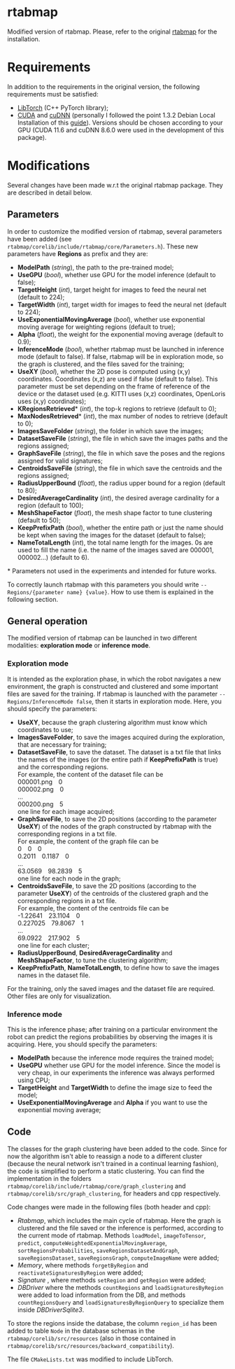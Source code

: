 rtabmap
=======

Modified version of rtabmap. Please, refer to the original [rtabmap](https://github.com/introlab/rtabmap) for the installation.

# Requirements
In addition to the requirements in the original version, the following requirements must be satisfied:
- [LibTorch](https://pytorch.org/cppdocs/installing.html) (C++ PyTorch library);
- [CUDA](https://developer.nvidia.com/cuda-11-6-0-download-archive) and [cuDNN](https://developer.nvidia.com/rdp/cudnn-archive) (personally I followed the point 1.3.2 Debian Local Installation of this [guide](https://docs.nvidia.com/deeplearning/cudnn/install-guide/index.html)). Versions should be chosen according to your GPU (CUDA 11.6 and cuDNN 8.6.0 were used in the development of this package).

# Modifications
Several changes have been made w.r.t the original rtabmap package. They are described in detail below.

 ## Parameters
 In order to customize the modified version of rtabmap, several parameters have been added (see ```rtabmap/corelib/include/rtabmap/core/Parameters.h```). These new parameters have **Regions** as prefix and they are:
 - **ModelPath** (*string*), the path to the pre-trained model;
 - **UseGPU** (*bool*), whether use GPU for the model inference (default to false);
 - **TargetHeight** (*int*), target height for images to feed the neural net (default to 224);
 - **TargetWidth** (*int*), target width for images to feed the neural net (default to 224);
 - **UseExponentialMovingAverage** (*bool*), whether use exponential moving average for weighting regions (default to true);
 - **Alpha** (*float*), the weight for the exponential moving average (default to 0.9);
 - **InferenceMode** (*bool*), whether rtabmap must be launched in inference mode (default to false). If false, rtabmap will be in exploration mode, so the graph is clustered, and the files saved for the training;
 - **UseXY** (*bool*), whether the 2D pose is computed using (x,y) coordinates. Coordinates (x,z) are used if false (default to false). This parameter must be set depending on the frame of reference of the device or the dataset used (e.g. KITTI uses (x,z) coordinates, OpenLoris uses (x,y) coordinates);
 - **KRegionsRetrieved*** (*int*), the top-k regions to retrieve (default to 0);
 - **MaxNodesRetrieved*** (*int*), the max number of nodes to retrieve (default to 0);
 - **ImagesSaveFolder** (*string*), the folder in which save the images;
 - **DatasetSaveFile** (*string*), the file in which save the images paths and the regions assigned;
 - **GraphSaveFile** (*string*), the file in which save the poses and the regions assigned for valid signatures;
 - **CentroidsSaveFile** (*string*), the file in which save the centroids and the regions assigned;
 - **RadiusUpperBound** (*float*), the radius upper bound for a region (default to 80);
 - **DesiredAverageCardinality** (*int*), the desired average cardinality for a region (default to 100);
 - **MeshShapeFactor** (*float*), the mesh shape factor to tune clustering (default to 50);
 - **KeepPrefixPath** (*bool*), whether the entire path or just the name should be kept when saving the images for the dataset (default to false);
 - **NameTotalLength** (*int*), the total name length for the images. 0s are used to fill the name (i.e. the name of the images saved are 000001, 000002...) (default to 6). 
 
\* Parameters not used in the experiments and intended for future works.

To correctly launch rtabmap with this parameters you should write ```--Regions/{parameter name} {value}```. How to use them is explained in the following section.


## General operation
The modified version of rtabmap can be launched in two different modalities: **exploration mode** or **inference mode**.

### Exploration mode
It is intended as the exploration phase, in which the robot navigates a new environment, the graph is constructed and clustered and some important files are saved for the training. If rtabmap is launched with the parameter ```--Regions/InferenceMode false```, then it starts in exploration mode. Here, you should specify the parameters:
- **UseXY**, because the graph clustering algorithm must know which coordinates to use;
- **ImagesSaveFolder**, to save the images acquired during the exploration, that are necessary for training;
- **DatasetSaveFile**, to save the dataset. The dataset is a txt file that links the names of the images (or the entire path if **KeepPrefixPath** is true) and the corresponding regions. <br> For example, the content of the dataset file can be <br> 000001.png&emsp;0 <br>000002.png&emsp;0 <br>... <br>000200.png&emsp;5<br>one line for each image acquired;
- **GraphSaveFile**, to save the 2D positions (according to the parameter **UseXY**) of the nodes of the graph constructed by rtabmap with the corresponding regions in a txt file. <br> For example, the content of the graph file can be <br> 0&emsp;0&emsp;0 <br>0.2011&emsp;0.1187&emsp;0 <br>... <br>63.0569&emsp;98.2839&emsp;5<br>one line for each node in the graph;
- **CentroidsSaveFile**, to save the 2D positions (according to the parameter **UseXY**) of the centroids of the clustered graph and the corresponding regions in a txt file. <br> For example, the content of the centroids file can be <br>-1.22641&emsp;23.1104&emsp;0<br>0.227025&emsp;79.8067&emsp;1<br>...<br>69.0922&emsp;217.902&emsp;5<br>one line for each cluster;
- **RadiusUpperBound**, **DesiredAverageCardinality** and **MeshShapeFactor**, to tune the clustering algorithm;
- **KeepPrefixPath**, **NameTotalLength**, to define how to save the images names in the dataset file.

For the training, only the saved images and the dataset file are required. Other files are only for visualization.

### Inference mode
This is the inference phase; after training on a particular environment the robot can predict the regions probabilities by observing the images it is acquiring. Here, you should specify the parameters:
- **ModelPath** because the inference mode requires the trained model;
 - **UseGPU** whether use GPU for the model inference. Since the model is very cheap, in our experiments the inference was always performed using CPU;
 - **TargetHeight** and **TargetWidth** to define the image size to feed the model;
 - **UseExponentialMovingAverage** and **Alpha** if you want to use the exponential moving average;


## Code
The classes for the graph clustering have been added to the code. Since for now the algorithm isn't able to reassign a node to a different cluster (because the neural network isn't trained in a continual learning fashion), the code is simplified to perform a static clustering. You can find the implementation in the folders ```rtabmap/corelib/include/rtabmap/core/graph_clustering``` and ```rtabmap/corelib/src/graph_clustering```, for headers and cpp respectively.

Code changes were made in the following files (both header and cpp):
- *Rtabmap*, which includes the main cycle of rtabmap. Here the graph is clustered and the file saved or the inference is performed, according to the current mode of rtabmap. Methods ```loadModel```, ```imageToTensor```, ```predict```, ```computeWeightedExponentialMovingAverage```, ```sortRegionsProbabilities```, ```saveRegionsDatasetAndGraph```, ```saveRegionsDataset```, ```saveRegionsGraph```, ```computeImageName``` were added;
- *Memory*, where methods ```forgetByRegion``` and ```reactivateSignaturesByRegion``` were added;
- *Signature* , where methods ```setRegion``` and ```getRegion``` were added;
- *DBDriver* where the methods ```countRegions``` and ```loadSignaturesByRegion``` were added to load information from the DB, and methods ```countRegionsQuery``` and ```loadSignaturesByRegionQuery``` to specialize them inside *DBDriverSqlite3*.


To store the regions inside the database, the column ```region_id``` has been added to table ```Node``` in the database schemas in the ```rtabmap/corelib/src/resources``` (also in those contained in ```rtabmap/corelib/src/resources/backward_compatibility```).

The file ```CMakeLists.txt``` was modified to include LibTorch.
 
 
 
